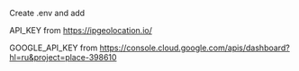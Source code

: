 Create .env and add

API_KEY from https://ipgeolocation.io/

GOOGLE_API_KEY from https://console.cloud.google.com/apis/dashboard?hl=ru&project=place-398610
